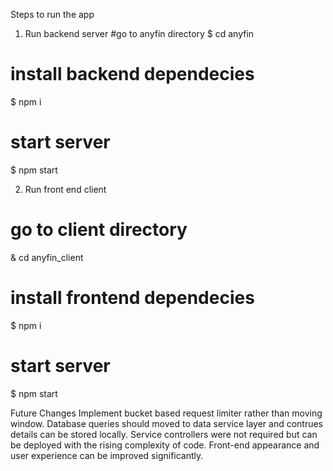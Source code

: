 Steps to run the app

1) Run backend server
#go to anyfin directory
$ cd anyfin
# install backend dependecies
$ npm i
# start server
$ npm start

2) Run front end client
# go to client directory
& cd anyfin_client
# install frontend dependecies
$ npm i
# start server
$ npm start


Future Changes
Implement bucket based request limiter rather than moving window.
Database queries should moved to data service layer and contrues details can be stored locally.
Service controllers were not required but can be deployed with the rising complexity of code.
Front-end appearance and user experience can be improved significantly.
